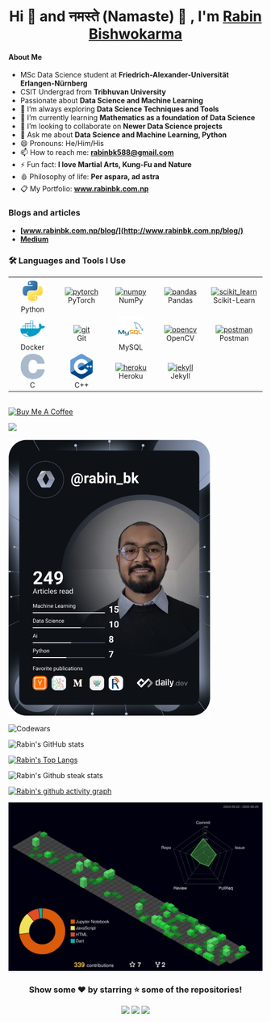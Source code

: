 <h1 align="center">Hi 👋 and नमस्ते (Namaste) 🙏 , I'm <a href = "https://www.linkedin.com/in/rabin-bishwokarma/">Rabin Bishwokarma</a></h1>

#### About Me
- MSc Data Science student at **Friedrich-Alexander-Universität Erlangen-Nürnberg**
- CSIT Undergrad from **Tribhuvan University**
- Passionate about **Data Science and Machine Learning**
- 🔭 I’m always exploring **Data Science Techniques and Tools**
- 🌱 I’m currently learning **Mathematics as a foundation of Data Science**
- 👯 I’m looking to collaborate on **Newer Data Science projects**
- 💬 Ask me about **Data Science and Machine Learning, Python**
- 😄 Pronouns: He/Him/His
- 📫 How to reach me: **rabinbk588@gmail.com**
- ⚡ Fun fact: **I love Martial Arts, Kung-Fu and Nature**
- 🩸 Philosophy of life: **Per aspara, ad astra**
- 📋 My Portfolio: **www.rabinbk.com.np**

<!-- <a href="https://app.daily.dev/Rabin_BK"><img src="https://api.daily.dev/devcards/c911737e95bf4de28a061411ef8fce19.png?r=2i3" width="400" alt="Rabin Bishwokarma's Dev Card"/></a> -->

### Blogs and articles
* **[www.rabinbk.com.np/blog/](http://www.rabinbk.com.np/blog/)**
* **[Medium](https://r-alpha919.medium.com/)**


### 🛠️ Languages and Tools I Use
<p align="center">
<table>
  <tr>
    <td align="center" width="140">
      <a href="https://www.python.org" target="_blank">
        <img src="https://github.com/devicons/devicon/blob/master/icons/python/python-original.svg" alt="python" width="50" height="50"/>
      </a>
      <br>Python
    </td>
    <td align="center" width="140">
      <a href="https://pytorch.org/" target="_blank">
        <img src="https://www.vectorlogo.zone/logos/pytorch/pytorch-icon.svg" alt="pytorch" width="50" height="50"/>
      </a>
      <br>PyTorch
    </td>
    <td align="center" width="140">
      <a href="https://numpy.org/" target="_blank">
        <img src="https://www.vectorlogo.zone/logos/numpy/numpy-ar21.svg" alt="numpy" width="50" height="50"/>
      </a>
      <br>NumPy
    </td>
    <td align="center" width="140">
      <a href="https://pandas.pydata.org" target="_blank">
        <img src="https://github.com/get-icon/geticon/blob/master/icons/pandas-logo.svg" alt="pandas" width="50" height="50"/>
      </a>
      <br>Pandas
    </td>
    <td align="center" width="140">
      <a href="https://scikit-learn.org/" target="_blank">
        <img src="https://upload.wikimedia.org/wikipedia/commons/0/05/Scikit_learn_logo_small.svg" alt="scikit_learn" width="50" height="50"/>
      </a>
      <br>Scikit-Learn
    </td>
  </tr>
  <tr>
    <td align="center" width="140">
      <a href="https://www.docker.com/" target="_blank">
        <img src="https://github.com/devicons/devicon/blob/master/icons/docker/docker-plain.svg" alt="docker" width="50" height="50"/>
      </a>
      <br>Docker
    </td>
    <td align="center" width="140">
      <a href="https://git-scm.com/" target="_blank">
        <img src="https://www.vectorlogo.zone/logos/git-scm/git-scm-icon.svg" alt="git" width="50" height="50"/>
      </a>
      <br>Git
    </td>
    <td align="center" width="140">
      <a href="https://www.mysql.com/" target="_blank">
        <img src="https://github.com/devicons/devicon/blob/master/icons/mysql/mysql-original-wordmark.svg" alt="mysql" width="50" height="50"/>
      </a>
      <br>MySQL
    </td>
    <td align="center" width="140">
      <a href="https://opencv.org/" target="_blank">
        <img src="https://www.vectorlogo.zone/logos/opencv/opencv-icon.svg" alt="opencv" width="50" height="50"/>
      </a>
      <br>OpenCV
    </td>
    <td align="center" width="140">
      <a href="https://postman.com" target="_blank">
        <img src="https://www.vectorlogo.zone/logos/getpostman/getpostman-icon.svg" alt="postman" width="50" height="50"/>
      </a>
      <br>Postman
    </td>
  </tr>
  <tr>
    <td align="center" width="140">
      <a href="https://www.cprogramming.com/" target="_blank">
        <img src="https://github.com/devicons/devicon/blob/master/icons/c/c-original.svg" alt="c" width="50" height="50"/>
      </a>
      <br>C
    </td>
    <td align="center" width="140">
      <a href="https://www.w3schools.com/cpp/" target="_blank">
        <img src="https://github.com/devicons/devicon/blob/master/icons/cplusplus/cplusplus-original.svg" alt="cplusplus" width="50" height="50"/>
      </a>
      <br>C++
    </td>
    <td align="center" width="140">
      <a href="https://heroku.com" target="_blank">
        <img src="https://www.vectorlogo.zone/logos/heroku/heroku-icon.svg" alt="heroku" width="50" height="50"/>
      </a>
      <br>Heroku
    </td>
    <td align="center" width="140">
      <a href="https://jekyllrb.com/" target="_blank">
        <img src="https://www.vectorlogo.zone/logos/jekyllrb/jekyllrb-icon.svg" alt="jekyll" width="50" height="50"/>
      </a>
      <br>Jekyll
    </td>
  </tr>
</table>
</p>

<br>
<a href="https://www.buymeacoffee.com/codingpiraa" target="_blank"><img src="https://cdn.buymeacoffee.com/buttons/default-orange.png" alt="Buy Me A Coffee" height="41" width="174"></a>

![](https://komarev.com/ghpvc/?username=crazz-zaac&color=blue)

<a href="https://app.daily.dev/DailyDevTips"><img src="https://github.com/crazz-zaac/crazz-zaac/blob/master/devcard.svg" width="400" alt="Rabin Bishwokarma's Dev Card"/></a>

![Codewars](https://github.r2v.ch/codewars?user=Crazz-Zaac&name=true&top_languages=true&stroke=%23b362ff&theme=purple_dark)


![Rabin's GitHub stats](https://github-readme-stats-iota-teal.vercel.app/api?username=crazz-zaac&show_icons=true&theme=react)

[![Rabin's Top Langs](https://github-readme-stats.vercel.app/api/top-langs?username=crazz-zaac&hide=scss,stylus,blade,css,shell,batchfile,dockerfile,typescript&theme=algolia&show_icons=true)](https://github.com/crazz-zaac)

![Rabin's Github steak stats](https://github-readme-streak-stats.herokuapp.com/?user=crazz-zaac&theme=react)

[![Rabin's github activity graph](https://github-readme-activity-graph.vercel.app/graph?username=crazz-zaac&theme=react)](https://github.com/crazz-zaac/github-readme-activity-graph)


![](./profile-3d-contrib/profile-night-green.svg)


<div align="center">

### Show some ❤️ by starring ⭐ some of the repositories!


[<img src="https://img.shields.io/badge/linkedin-%230077B5.svg?&style=for-the-badge&logo=linkedin&logoColor=white">](https://www.linkedin.com/in/rabin-bishwokarma/)
[<img src="https://img.shields.io/badge/facebook-%231877F2.svg?&style=for-the-badge&logo=facebook&logoColor=white">](https://www.facebook.com/r.alpha.919)
[<img src="https://img.shields.io/badge/Portfolio-%23000000.svg?&style=for-the-badge">](https://www.rabinbk.com.np)

</div>
